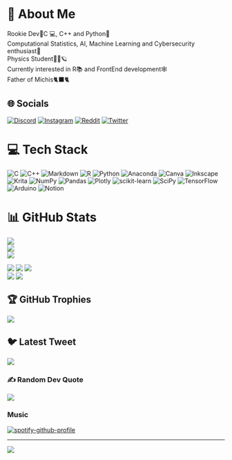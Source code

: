 # 💫 About Me
Rookie Dev👾C 💻, C++ and Python🐍<br>Computational Statistics, AI, Machine Learning and Cybersecurity enthusiast🤖<br>Physics Student🔭🧪🪐<br>Currently interested in R📚 and FrontEnd development🕸<br>Father of Michis🐈‍⬛🐈


## 🌐 Socials
[![Discord](https://img.shields.io/badge/Discord-%237289DA.svg?logo=discord&logoColor=white)](https://discord.gg/QV-137) [![Instagram](https://img.shields.io/badge/Instagram-%23E4405F.svg?logo=Instagram&logoColor=white)](https://instagram.com/not_qv137) [![Reddit](https://img.shields.io/badge/Reddit-%23FF4500.svg?logo=Reddit&logoColor=white)](https://reddit.com/user/QV-137) [![Twitter](https://img.shields.io/badge/Twitter-%231DA1F2.svg?logo=Twitter&logoColor=white)](https://twitter.com/137-Qv)

# 💻 Tech Stack
![C](https://img.shields.io/badge/c-%2300599C.svg?style=flat&logo=c&logoColor=white) ![C++](https://img.shields.io/badge/c++-%2300599C.svg?style=flat&logo=c%2B%2B&logoColor=white) ![Markdown](https://img.shields.io/badge/markdown-%23000000.svg?style=flat&logo=markdown&logoColor=white) ![R](https://img.shields.io/badge/r-%23276DC3.svg?style=flat&logo=r&logoColor=white) ![Python](https://img.shields.io/badge/python-3670A0?style=flat&logo=python&logoColor=ffdd54) ![Anaconda](https://img.shields.io/badge/Anaconda-%2344A833.svg?style=flat&logo=anaconda&logoColor=white) ![Canva](https://img.shields.io/badge/Canva-%2300C4CC.svg?style=flat&logo=Canva&logoColor=white) ![Inkscape](https://img.shields.io/badge/Inkscape-e0e0e0?style=flat&logo=inkscape&logoColor=080A13) ![Krita](https://img.shields.io/badge/Krita-203759?style=flat&logo=krita&logoColor=EEF37B) ![NumPy](https://img.shields.io/badge/numpy-%23013243.svg?style=flat&logo=numpy&logoColor=white) ![Pandas](https://img.shields.io/badge/pandas-%23150458.svg?style=flat&logo=pandas&logoColor=white) ![Plotly](https://img.shields.io/badge/Plotly-%233F4F75.svg?style=flat&logo=plotly&logoColor=white) ![scikit-learn](https://img.shields.io/badge/scikit--learn-%23F7931E.svg?style=flat&logo=scikit-learn&logoColor=white) ![SciPy](https://img.shields.io/badge/SciPy-%230C55A5.svg?style=flat&logo=scipy&logoColor=%white) ![TensorFlow](https://img.shields.io/badge/TensorFlow-%23FF6F00.svg?style=flat&logo=TensorFlow&logoColor=white) ![Arduino](https://img.shields.io/badge/-Arduino-00979D?style=flat&logo=Arduino&logoColor=white) ![Notion](https://img.shields.io/badge/Notion-%23000000.svg?style=flat&logo=notion&logoColor=white)
# 📊 GitHub Stats
![](https://github-readme-stats.vercel.app/api?username=QuantVortex137&theme=tokyonight&hide_border=false&include_all_commits=true&count_private=true)<br/>
![](https://github-readme-streak-stats.herokuapp.com/?user=QuantVortex137&theme=tokyonight&hide_border=false)<br/>
![](https://github-readme-stats.vercel.app/api/top-langs/?username=QuantVortex137&theme=tokyonight&hide_border=false&include_all_commits=true&count_private=true&layout=compact)<br/>
<!-- Es posible usar el tema "2077" en las siguientes estadísticas para que parezca algo de Cyberpunk 2077 -->
![](http://github-profile-summary-cards.vercel.app/api/cards/stats?username=QuantVortex137&theme=tokyonight)
![](http://github-profile-summary-cards.vercel.app/api/cards/productive-time?username=QuantVortex137&theme=tokyonight&utcOffset=8)
![](http://github-profile-summary-cards.vercel.app/api/cards/profile-details?username=QuantVortex137&theme=tokyonight)<br/>
![](http://github-profile-summary-cards.vercel.app/api/cards/repos-per-language?username=QuantVortex137&theme=tokyonight)
![](http://github-profile-summary-cards.vercel.app/api/cards/most-commit-language?username=QuantVortex137&theme=tokyonight)
  
## 🏆 GitHub Trophies
![](https://github-profile-trophy.vercel.app/?username=QuantVortex137&theme=tokyonight&no-frame=false&no-bg=false&margin-w=4)

## 🐦 Latest Tweet
<a href="https://gtce.itsvg.in/"><img src="https://gtce.itsvg.in/api?username=137_Qv&theme=tokyonight&icon=moon&time=true&response=true&border=true"/></a>


### ✍️ Random Dev Quote
![](https://quotes-github-readme.vercel.app/api?type=vetical&theme=tokyonight)
<br>
### Music
 
[![spotify-github-profile](https://spotify-github-profile.vercel.app/api/view?uid=deadshot-2003&cover_image=true&theme=natemoo-re&show_offline=true&background_color=121212&interchange=true&bar_color=53b14f&bar_color_cover=false)](https://spotify-github-profile.vercel.app/api/view?uid=deadshot-2003&redirect=true)

---
[![](https://visitcount.itsvg.in/api?id=QuantVortex137&icon=6&color=11)](https://visitcount.itsvg.in)

<!-- Proudly created with GPRM ( https://gprm.itsvg.in ) -->
